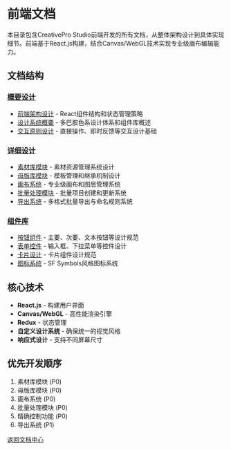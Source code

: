 # 前端文档

本目录包含CreativePro Studio前端开发的所有文档，从整体架构设计到具体实现细节。前端基于React.js构建，结合Canvas/WebGL技术实现专业级画布编辑能力。

## 文档结构

### [概要设计](概要设计/README.md)
- [前端架构设计](概要设计/前端架构设计.md) - React组件结构和状态管理策略
- [设计系统概要](概要设计/设计系统概要.md) - 多巴胺色系设计体系和组件库概述
- [交互原则设计](概要设计/交互原则设计.md) - 直接操作、即时反馈等交互设计基础

### [详细设计](详细设计/README.md)
- [素材库模块](详细设计/素材库模块/README.md) - 素材资源管理系统设计
- [母版库模块](详细设计/母版库模块/README.md) - 模板管理和继承机制设计
- [画布系统](详细设计/画布系统/README.md) - 专业级画布和图层管理系统
- [批量处理模块](详细设计/批量处理模块/README.md) - 批量项目创建和更新系统
- [导出系统](详细设计/导出系统/README.md) - 多格式批量导出与命名规则系统

### [组件库](组件库/README.md)
- [按钮组件](组件库/按钮组件.md) - 主要、次要、文本按钮等设计规范
- [表单控件](组件库/表单控件.md) - 输入框、下拉菜单等控件设计
- [卡片设计](组件库/卡片设计.md) - 卡片组件设计规范
- [图标系统](组件库/图标系统.md) - SF Symbols风格图标系统

## 核心技术

- **React.js** - 构建用户界面
- **Canvas/WebGL** - 高性能渲染引擎
- **Redux** - 状态管理
- **自定义设计系统** - 确保统一的视觉风格
- **响应式设计** - 支持不同屏幕尺寸

## 优先开发顺序

1. 素材库模块 (P0)
2. 母版库模块 (P0)
3. 画布系统 (P0)
4. 批量处理模块 (P0)
5. 精确控制功能 (P0)
6. 导出系统 (P1)

[返回文档中心](../README.md) 
